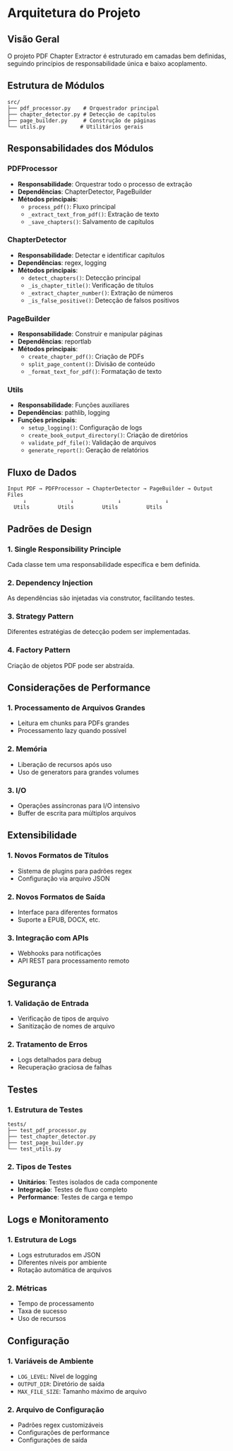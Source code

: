 # Arquitetura do Projeto

## Visão Geral

O projeto PDF Chapter Extractor é estruturado em camadas bem definidas, seguindo princípios de responsabilidade única e baixo acoplamento.

## Estrutura de Módulos

```
src/
├── pdf_processor.py    # Orquestrador principal
├── chapter_detector.py # Detecção de capítulos
├── page_builder.py     # Construção de páginas
└── utils.py           # Utilitários gerais
```

## Responsabilidades dos Módulos

### PDFProcessor
- **Responsabilidade**: Orquestrar todo o processo de extração
- **Dependências**: ChapterDetector, PageBuilder
- **Métodos principais**:
  - `process_pdf()`: Fluxo principal
  - `_extract_text_from_pdf()`: Extração de texto
  - `_save_chapters()`: Salvamento de capítulos

### ChapterDetector
- **Responsabilidade**: Detectar e identificar capítulos
- **Dependências**: regex, logging
- **Métodos principais**:
  - `detect_chapters()`: Detecção principal
  - `_is_chapter_title()`: Verificação de títulos
  - `_extract_chapter_number()`: Extração de números
  - `_is_false_positive()`: Detecção de falsos positivos

### PageBuilder
- **Responsabilidade**: Construir e manipular páginas
- **Dependências**: reportlab
- **Métodos principais**:
  - `create_chapter_pdf()`: Criação de PDFs
  - `split_page_content()`: Divisão de conteúdo
  - `_format_text_for_pdf()`: Formatação de texto

### Utils
- **Responsabilidade**: Funções auxiliares
- **Dependências**: pathlib, logging
- **Funções principais**:
  - `setup_logging()`: Configuração de logs
  - `create_book_output_directory()`: Criação de diretórios
  - `validate_pdf_file()`: Validação de arquivos
  - `generate_report()`: Geração de relatórios

## Fluxo de Dados

```
Input PDF → PDFProcessor → ChapterDetector → PageBuilder → Output Files
     ↓              ↓              ↓              ↓
  Utils         Utils         Utils         Utils
```

## Padrões de Design

### 1. Single Responsibility Principle
Cada classe tem uma responsabilidade específica e bem definida.

### 2. Dependency Injection
As dependências são injetadas via construtor, facilitando testes.

### 3. Strategy Pattern
Diferentes estratégias de detecção podem ser implementadas.

### 4. Factory Pattern
Criação de objetos PDF pode ser abstraída.

## Considerações de Performance

### 1. Processamento de Arquivos Grandes
- Leitura em chunks para PDFs grandes
- Processamento lazy quando possível

### 2. Memória
- Liberação de recursos após uso
- Uso de generators para grandes volumes

### 3. I/O
- Operações assíncronas para I/O intensivo
- Buffer de escrita para múltiplos arquivos

## Extensibilidade

### 1. Novos Formatos de Títulos
- Sistema de plugins para padrões regex
- Configuração via arquivo JSON

### 2. Novos Formatos de Saída
- Interface para diferentes formatos
- Suporte a EPUB, DOCX, etc.

### 3. Integração com APIs
- Webhooks para notificações
- API REST para processamento remoto

## Segurança

### 1. Validação de Entrada
- Verificação de tipos de arquivo
- Sanitização de nomes de arquivo

### 2. Tratamento de Erros
- Logs detalhados para debug
- Recuperação graciosa de falhas

## Testes

### 1. Estrutura de Testes
```
tests/
├── test_pdf_processor.py
├── test_chapter_detector.py
├── test_page_builder.py
└── test_utils.py
```

### 2. Tipos de Testes
- **Unitários**: Testes isolados de cada componente
- **Integração**: Testes de fluxo completo
- **Performance**: Testes de carga e tempo

## Logs e Monitoramento

### 1. Estrutura de Logs
- Logs estruturados em JSON
- Diferentes níveis por ambiente
- Rotação automática de arquivos

### 2. Métricas
- Tempo de processamento
- Taxa de sucesso
- Uso de recursos

## Configuração

### 1. Variáveis de Ambiente
- `LOG_LEVEL`: Nível de logging
- `OUTPUT_DIR`: Diretório de saída
- `MAX_FILE_SIZE`: Tamanho máximo de arquivo

### 2. Arquivo de Configuração
- Padrões regex customizáveis
- Configurações de performance
- Configurações de saída 